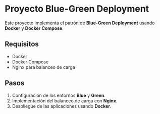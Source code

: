 # Proyecto Blue-Green Deployment

Este proyecto implementa el patrón de **Blue-Green Deployment** usando **Docker** y **Docker Compose**.

## Requisitos

- Docker
- Docker Compose
- Nginx para balanceo de carga

## Pasos

1. Configuración de los entornos **Blue** y **Green**.
2. Implementación del balanceo de carga con **Nginx**.
3. Despliegue de las aplicaciones usando **Docker**.
